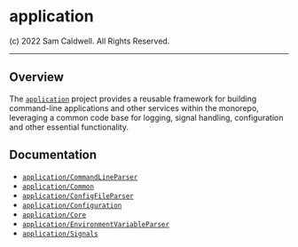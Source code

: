 application
===========

(c) 2022 Sam Caldwell. All Rights Reserved.

---

## Overview

The [`application`]() project provides a reusable framework for building command-line applications and 
other services within the monorepo, leveraging a common code base for logging, signal handling, configuration and
other essential functionality.

## Documentation

* [`application/CommandLineParser`](CommandLineParser/README.md)
* [`application/Common`](/Common/README.md)
* [`application/ConfigFileParser`](ConfigFileParser/README.md)
* [`application/Configuration`](Configuration/README.md)
* [`application/Core`](Core/README.md)
* [`application/EnvironmentVariableParser`](Core/README.md)
* [`application/Signals`](Signals/README.md)
